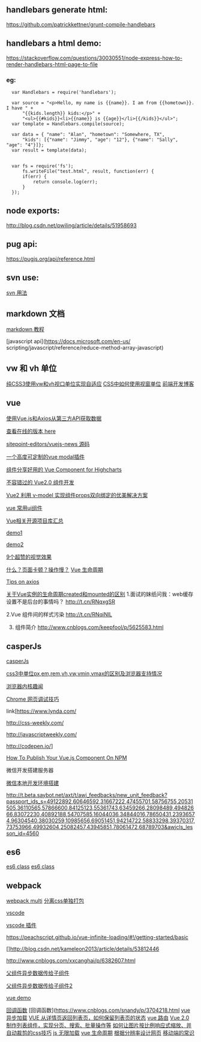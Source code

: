 ## handlebars generate html: 
 https://github.com/patrickkettner/grunt-compile-handlebars

## handlebars a html demo: 
  https://stackoverflow.com/questions/30030551/node-express-how-to-render-handlebars-html-page-to-file
  ### eg:
      var Handlebars = require('handlebars');

      var source = "<p>Hello, my name is {{name}}. I am from {{hometown}}. I have " +
          "{{kids.length}} kids:</p>" +
          "<ul>{{#kids}}<li>{{name}} is {{age}}</li>{{/kids}}</ul>";
      var template = Handlebars.compile(source);

      var data = { "name": "Alan", "hometown": "Somewhere, TX",
          "kids": [{"name": "Jimmy", "age": "12"}, {"name": "Sally", "age": "4"}]};
      var result = template(data);


      var fs = require('fs');
          fs.writeFile("test.html", result, function(err) {
          if(err) {
              return console.log(err);
          }
      });
## node exports:
  http://blog.csdn.net/pwiling/article/details/51958693 
## pug api:
  https://pugjs.org/api/reference.html
## svn use:

  [svn 用法](https://www.codelast.com/%E5%8E%9F%E5%88%9B-linux%E5%91%BD%E4%BB%A4%E8%A1%8C%E4%B8%8B%E4%BD%BF%E7%94%A8svn%E5%92%8Cgit%E7%9A%84%E4%B8%80%E4%BA%9B%E7%94%A8%E6%B3%95%E6%80%BB%E7%BB%93/)

## markdown 文档

  [markdown 教程](http://www.jianshu.com/p/1e402922ee32/)

  [javascript api](https://docs.microsoft.com/en-us/
  scripting/javascript/reference/reduce-method-array-javascript)

## vw 和 vh 单位
[纯CSS3使用vw和vh视口单位实现自适应](http://caibaojian.com/vw-vh.html)
[CSS中如何使用视窗单位](https://www.w3cplus.com/css/simplify-your-stylesheets-with-the-magical-css-viewport-units.html)
[前端开发博客](http://caibaojian.com/fe-daily-20170823.html)
## vue

[使用Vue.js和Axios从第三方API获取数据](http://caibaojian.com/fetching-data-with-vue-js.html)

[查看在线的版本 here](http://vuejs-news.herokuapp.com/)

[sitepoint-editors/vuejs-news 源码](https://github.com/sitepoint-editors/vuejs-news/blob/master/index.html)

[一个高度可定制的vue modal插件](https://github.com/shaodahong/dahong/issues/10)

[组件分享好用的 Vue Component for Highcharts](https://juejin.im/entry/58f9c515570c350058cc10e8?utm_medium=hao.caibaojian.com&utm_source=hao.caibaojian.com)

[不容错过的 Vue2.0 组件开发](http://hao.caibaojian.com/29008.html)

[Vue2 利用 v-model 实现组件props双向绑定的优美解决方案](https://segmentfault.com/a/1190000008662112)

[vue 常用ui组件](http://blog.csdn.net/zgrkaka/article/details/53897202)

[Vue相关开源项目库汇总](https://github.com/opendigg/awesome-github-vue#Demo%E7%A4%BA%E4%BE%8B)

[demo1](https://github.com/xiaotuni/vue2-demo)

[demo2](https://github.com/halfrost/vue-objccn)

[9个超赞的视觉效果](http://www.zcfy.cc/article/html-css-and-javascript-10-awesome-codepens-to-inspire-you-4101.html?t=new)

[什么？页面卡顿？操作慢？](https://juejin.im/entry/59a67ef06fb9a024903aba71?utm_source=weixinqun&utm_medium=fe)
[Vue 生命周期](http://www.imooc.com/article/16117)

[Tips on axios](http://www.jianshu.com/p/e1525c0ec159)

[关于Vue实例的生命周期created和mounted的区别](https://segmentfault.com/a/1190000008570622)
1.面试的妹纸问我：web缓存设置不是后台的事情吗？
http://t.cn/RNqxgSR

2.Vue 组件间的样式污染
http://t.cn/RNqiNlL

3. 组件简介
  http://www.cnblogs.com/keepfool/p/5625583.html

## casperJs

[casperJs](http://casperjs.org/)

[ css3中单位px,em,rem,vh,vw,vmin,vmax的区别及浏览器支持情况](http://blog.csdn.net/jyy_12/article/details/42557241)

[浏览器内核趣闻](http://www.jianshu.com/p/94abc5f88e11)

[Chrome 网页调试技巧](http://www.jianshu.com/p/2a3e3f0b562b)

link[https://www.lynda.com/

http://css-weekly.com/

http://javascriptweekly.com/

http://codepen.io/]

[How To Publish Your Vue.js Component On NPM](https://vuejsdevelopers.com/2017/07/31/vue-component-publish-npm/)

微信开发搭建服务器  

[微信本地开发环境搭建](http://www.jianshu.com/p/3dea103e9579)

http://t.beta.saybot.net/axt/t/awj_feedbacks/new_unit_feedback?passport_ids_s=49122892,60646592,31667222,47455701,58756755,20531505,36110565,57866600,84125123,55361743,63459266,28098489,49482666,83072230,40892188,54707585,16044036,34844016,78650431,23936574,96304540,38030259,10985656,69051451,94214722,58833298,39370317,73753966,49932604,25082457,43945851,78061472,68789703&awjcls_lesson_id=4560


## es6

[es6 class](https://developer.mozilla.org/zh-CN/docs/Web/JavaScript/Reference/Classes)
[es6 class](https://wohugb.gitbooks.io/ecmascript-6/content/docs/class.html)

## webpack
[webpack multi](http://www.cnblogs.com/sloong/p/5689162.html)
[分离css单独打包](http://www.jianshu.com/p/439764e3eff2)

[vscode](https://jingyan.baidu.com/article/2f9b480d890faa41cb6cc208.html)

[vscode 插件](https://github.com/varHarrie/Dawn-Blossoms/issues/10)

https://peachscript.github.io/vue-infinite-loading/#!/getting-started/basic


[]http://blog.csdn.net/kameleon2013/article/details/53812446

http://www.cnblogs.com/xxcanghai/p/6382607.html

[父组件异步数据传给子组件](http://www.jb51.net/article/117447.htm)

[父组件异步数据传给子组件2](http://www.jianshu.com/p/ddf876a9eb07)

[vue demo](https://github.com/hzzly/xyy-vue)

[回调函数](http://www.html-js.com/article/Sexy-Javascript-understand-the-callback-function-with-the-use-of-Javascript-in)
[回调函数](https://www.cnblogs.com/snandy/p/3704218.html
[vue 异步加载](http://blog.csdn.net/lucky_lxg/article/details/67638115)
[VUE 从详情页返回列表页，如何保留列表页的状态](http://cnodejs.org/topic/590c47ae3504ce1c2ac458cb)
[vue 路由](https://www.cnblogs.com/SamWeb/p/6610733.html)
[Vue 2.0 制作列表组件，实现分页、搜索、批量操作等](http://blog.csdn.net/sinat_17775997/article/details/54943822)
[如何让图片按比例响应式缩放、并自动裁剪的css技巧](http://blog.csdn.net/oulihong123/article/details/54601030)
[js 无限加载](https://www.cnblogs.com/w-wanglei/p/5863387.html)
[vue 生命周期](http://aicoder.com/vue/preview/all.html)
[根据分辨率设计网页](http://www.cnblogs.com/lyzg/p/4877277.html)
[移动端的常识](http://www.cnblogs.com/PeunZhang/p/3407453.html)




